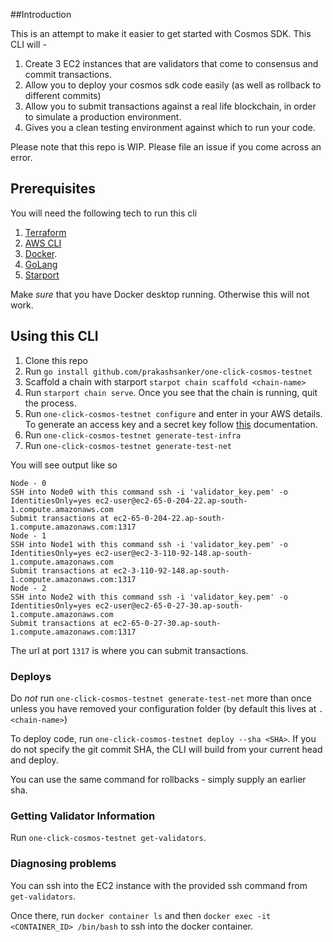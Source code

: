 ##Introduction

This is an attempt to make it easier to get started with Cosmos SDK. This CLI will -

1. Create 3 EC2 instances that are validators that come to consensus and commit transactions.
2. Allow you to deploy your cosmos sdk code easily (as well as rollback to different commits)
3. Allow you to submit transactions against a real life blockchain, in order to simulate a production environment.
4. Gives you a clean testing environment against which to run your code.

Please note that this repo is WIP. Please file an issue if you come across an error.

## Prerequisites

You will need the following tech to run this cli

1. [Terraform](https://learn.hashicorp.com/tutorials/terraform/install-cli)
2. [AWS CLI](https://docs.aws.amazon.com/cli/latest/userguide/getting-started-install.html)
3. [Docker](https://docs.docker.com/get-docker/).
4. [GoLang](https://go.dev/doc/install)
5. [Starport](https://docs.starport.com/guide/install.html)

Make _sure_ that you have Docker desktop running. Otherwise this will not work.

## Using this CLI

1. Clone this repo
2. Run `go install github.com/prakashsanker/one-click-cosmos-testnet`
3. Scaffold a chain with starport `starpot chain scaffold <chain-name>`
4. Run `starport chain serve`. Once you see that the chain is running, quit the process.
5. Run `one-click-cosmos-testnet configure` and enter in your AWS details. To generate an access key and a secret key follow [this](https://docs.aws.amazon.com/cli/latest/userguide/cli-configure-quickstart.html) documentation.
6. Run `one-click-cosmos-testnet generate-test-infra`
7. Run `one-click-cosmos-testnet generate-test-net`

You will see output like so

```
Node - 0
SSH into Node0 with this command ssh -i 'validator_key.pem' -o IdentitiesOnly=yes ec2-user@ec2-65-0-204-22.ap-south-1.compute.amazonaws.com
Submit transactions at ec2-65-0-204-22.ap-south-1.compute.amazonaws.com:1317
Node - 1
SSH into Node1 with this command ssh -i 'validator_key.pem' -o IdentitiesOnly=yes ec2-user@ec2-3-110-92-148.ap-south-1.compute.amazonaws.com
Submit transactions at ec2-3-110-92-148.ap-south-1.compute.amazonaws.com:1317
Node - 2
SSH into Node2 with this command ssh -i 'validator_key.pem' -o IdentitiesOnly=yes ec2-user@ec2-65-0-27-30.ap-south-1.compute.amazonaws.com
Submit transactions at ec2-65-0-27-30.ap-south-1.compute.amazonaws.com:1317
```

The url at port `1317` is where you can submit transactions.

### Deploys

Do _not_ run `one-click-cosmos-testnet generate-test-net` more than once unless you have removed your configuration folder (by default this lives at `.<chain-name>`)

To deploy code, run `one-click-cosmos-testnet deploy --sha <SHA>`. If you do not specify the git commit SHA, the CLI will build from your current head and deploy.

You can use the same command for rollbacks - simply supply an earlier sha.

### Getting Validator Information

Run `one-click-cosmos-testnet get-validators`.

### Diagnosing problems

You can ssh into the EC2 instance with the provided ssh command from `get-validators`.

Once there, run `docker container ls` and then `docker exec -it <CONTAINER_ID> /bin/bash` to ssh into the docker container.
